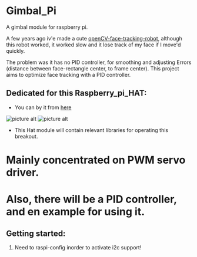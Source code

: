 # Gimbal_Pi
A gimbal module for raspberry pi.

A few years ago iv'e made a cute [openCV-face-tracking-robot](https://youtu.be/GF0xc0aUvpI), although this robot worked,
it worked slow and it lose track of my face if I move'd quickly.

The problem was it has no PID controller, for smoothing and adjusting Errors 
(distance between face-rectangle center, to frame center).
This project aims to optimize face tracking with a PID controller.

## Dedicated for this Raspberry_pi_HAT:
* You can by it from [here](https://www.aliexpress.com/item/DIY-Your-Robot-U-Geek-Stepper-Motor-HAT-for-Raspberry-Pi-Model-A-B-or-Pi/32536369104.html?spm=2114.search0104.3.37.66d42fb4nV1voe&ws_ab_test=searchweb0_0,searchweb201602_5_10065_10068_319_10059_10884_317_10887_10696_321_322_10084_453_10083_454_10103_10618_10307_537_536,searchweb201603_54,ppcSwitch_0&algo_expid=b600b4f1-d521-48bd-9996-7c9b15d6836e-5&algo_pvid=b600b4f1-d521-48bd-9996-7c9b15d6836e&transAbTest=ae803_5)

![picture alt](https://ae01.alicdn.com/kf/HTB1HN_xa5rxK1RkHFCcq6AQCVXaY/DIY-Robot-UGEEK-Stepper-Motor-HAT-for-Raspberry-Pi-3-Model-B-3B-3A-2B-Zero.jpg)
![picture alt](https://ae01.alicdn.com/kf/HTB1jgvBa5nrK1Rjy1Xcq6yeDVXae/DIY-Robot-UGEEK-Stepper-Motor-HAT-for-Raspberry-Pi-3-Model-B-3B-3A-2B-Zero.jpg)

* This Hat module will contain relevant libraries for operating this breakout.

# Mainly concentrated on PWM servo driver.
# Also, there will be a PID controller, and en example for using it.

## Getting started:
1. Need to raspi-config inorder to activate i2c support!

